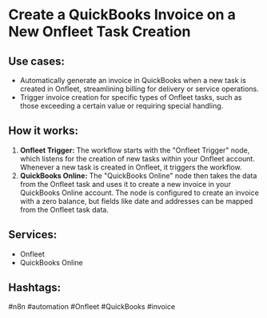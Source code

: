 # Create a QuickBooks Invoice on a New Onfleet Task Creation

## Use cases:

*   Automatically generate an invoice in QuickBooks when a new task is created in Onfleet, streamlining billing for delivery or service operations.
*   Trigger invoice creation for specific types of Onfleet tasks, such as those exceeding a certain value or requiring special handling.

## How it works:

1.  **Onfleet Trigger:** The workflow starts with the "Onfleet Trigger" node, which listens for the creation of new tasks within your Onfleet account. Whenever a new task is created in Onfleet, it triggers the workflow.
2.  **QuickBooks Online:** The "QuickBooks Online" node then takes the data from the Onfleet task and uses it to create a new invoice in your QuickBooks Online account. The node is configured to create an invoice with a zero balance, but fields like date and addresses can be mapped from the Onfleet task data.

## Services:

*   Onfleet
*   QuickBooks Online

## Hashtags:

#n8n #automation #Onfleet #QuickBooks #invoice
